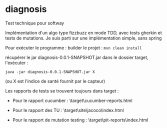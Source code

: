 # diagnosis
Test technique pour softway

Implémentation d'un algo type fizzbuzz en mode TDD, avec tests gherkin et tests de mutations.
Je suis parti sur une implémentation simple, sans spring

Pour exécuter le programme : 
builder le projet :
`mvn clean install`

récupérer le jar diagnosis-0.0.1-SNAPSHOT.jar dans le dossier target,
l'exécuter :

`java -jar diagnosis-0.0.1-SNAPSHOT.jar X`

(ou X est l'indice de santé fournit par le capteur)


Les rapports de tests se trouvent toujours dans target : 
- Pour le rapport cucumber :
\target\cucumber-reports.html

- Pour le rapport des TU :
\target\site\jacoco\index.html

- Pour le rapport de mutation testing :
\target\pit-reports\index.html
